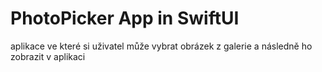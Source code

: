 # PhotoPicker App in SwiftUI
aplikace ve které si uživatel může vybrat obrázek z galerie a následně ho zobrazit v aplikaci
